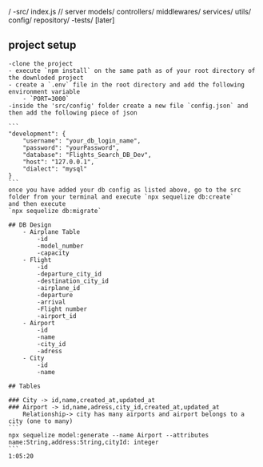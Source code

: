 / 
    -src/
        index.js // server
        models/
        controllers/
        middlewares/
        services/
        utils/
        config/
        repository/
    -tests/ [later]

## project setup
    -clone the project
    - execute `npm install` on the same path as of your root directory of the downloded project
    - create a `.env` file in the root directory and add the following environment variable
        - `PORT=3000` 
    -inside the 'src/config' folder create a new file `config.json` and then add the following piece of json

    ```
    "development": {
        "username": "your_db_login_name",
        "password": "yourPassword",
        "database": "Flights_Search_DB_Dev",
        "host": "127.0.0.1",
        "dialect": "mysql"
    }
    ```
    once you have added your db config as listed above, go to the src folder from your terminal and execute `npx sequelize db:create`
    and then execute 
    `npx sequelize db:migrate`

    ## DB Design
        - Airplane Table
            -id
            -model_number
            -capacity
        - Flight
            -id
            -departure_city_id
            -destination_city_id
            -airplane_id
            -departure
            -arrival
            -Flight number
            -airport_id
        - Airport
            -id
            -name
            -city_id
            -adress
        - City
            -id
            -name

    ## Tables

    ### City -> id,name,created_at,updated_at
    ### Airport -> id,name,adress,city_id,created_at,updated_at
        Relationship-> city has many airports and airport belongs to a city (one to many)
    ```
    npx sequelize model:generate --name Airport --attributes name:String,address:String,cityId: integer
    ```
    1:05:20